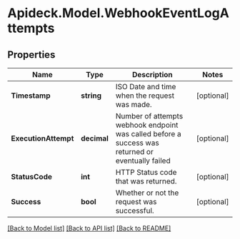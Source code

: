 # Apideck.Model.WebhookEventLogAttempts

## Properties

Name | Type | Description | Notes
------------ | ------------- | ------------- | -------------
**Timestamp** | **string** | ISO Date and time when the request was made. | [optional] 
**ExecutionAttempt** | **decimal** | Number of attempts webhook endpoint was called before a success was returned or eventually failed | [optional] 
**StatusCode** | **int** | HTTP Status code that was returned. | [optional] 
**Success** | **bool** | Whether or not the request was successful. | [optional] 

[[Back to Model list]](../README.md#documentation-for-models) [[Back to API list]](../README.md#documentation-for-api-endpoints) [[Back to README]](../README.md)

